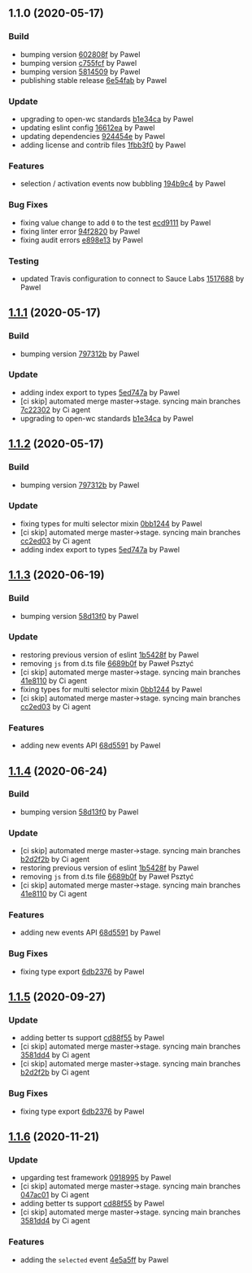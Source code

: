 <a name="1.1.0"></a>
## 1.1.0 (2020-05-17)

### Build

* bumping version [602808f](https://github.com/anypoint-web-components/anypoint-selector/commit/602808fdbeb4a76aa93031715f2b99daed3d6c20) by Pawel
* bumping version [c755fcf](https://github.com/anypoint-web-components/anypoint-selector/commit/c755fcf42a84addd57d4fbe53ecb4ac70219e116) by Pawel
* bumping version [5814509](https://github.com/anypoint-web-components/anypoint-selector/commit/5814509b129b705efcf56f466513221817c5c5e3) by Pawel
* publishing stable release [6e54fab](https://github.com/anypoint-web-components/anypoint-selector/commit/6e54fabe905dba83f3fc71e5e230a50ce56ff90c) by Pawel


### Update

* upgrading to open-wc standards [b1e34ca](https://github.com/anypoint-web-components/anypoint-selector/commit/b1e34ca533b10e677bc78ae51aba66b13451a48d) by Pawel
* updating eslint config [16612ea](https://github.com/anypoint-web-components/anypoint-selector/commit/16612eaf6207b0ca9ae30f9d0355d787368d172f) by Pawel
* updating dependencies [924454e](https://github.com/anypoint-web-components/anypoint-selector/commit/924454e211e0b84d7ba7bcd4427f5965a2c11c38) by Pawel
* adding license and contrib files [1fbb3f0](https://github.com/anypoint-web-components/anypoint-selector/commit/1fbb3f0b80e09dbd4d4542fbb31b3fa68d20c2a2) by Pawel


### Features

* selection / activation events now bubbling [194b9c4](https://github.com/anypoint-web-components/anypoint-selector/commit/194b9c48b9912808c41cd7565c2842f8e28c4dce) by Pawel


### Bug Fixes

* fixing value change to add `0` to the test [ecd9111](https://github.com/anypoint-web-components/anypoint-selector/commit/ecd911129923724d7ae0697e609276fc47a69c2b) by Pawel
* fixing linter error [94f2820](https://github.com/anypoint-web-components/anypoint-selector/commit/94f2820129bfde70d1095e1eec7096eb70644f1f) by Pawel
* fixing audit errors [e898e13](https://github.com/anypoint-web-components/anypoint-selector/commit/e898e137516cea7d3e52b664e2c3b09c9bdaeeb1) by Pawel


### Testing

* updated Travis configuration to connect to Sauce Labs [1517688](https://github.com/anypoint-web-components/anypoint-selector/commit/1517688a3a55bb49d8e8f1a1ab61860c19361df2) by Pawel


<a name="1.1.1"></a>
## [1.1.1](https://github.com/anypoint-web-components/anypoint-selector/compare/1.0.3...1.1.1) (2020-05-17)

### Build

* bumping version [797312b](https://github.com/anypoint-web-components/anypoint-selector/commit/797312bc04092a6cd312b87628478ebb3f3819d4) by Pawel


### Update

* adding index export to types [5ed747a](https://github.com/anypoint-web-components/anypoint-selector/commit/5ed747a9865f9790893ef79f7ee4f817e037a718) by Pawel
* [ci skip] automated merge master->stage. syncing main branches [7c22302](https://github.com/anypoint-web-components/anypoint-selector/commit/7c223021f18c0bea71acf94ecc4c630f703b7528) by Ci agent
* upgrading to open-wc standards [b1e34ca](https://github.com/anypoint-web-components/anypoint-selector/commit/b1e34ca533b10e677bc78ae51aba66b13451a48d) by Pawel


<a name="1.1.2"></a>
## [1.1.2](https://github.com/anypoint-web-components/anypoint-selector/compare/1.1.0...1.1.2) (2020-05-17)

### Build

* bumping version [797312b](https://github.com/anypoint-web-components/anypoint-selector/commit/797312bc04092a6cd312b87628478ebb3f3819d4) by Pawel


### Update

* fixing types for multi selector mixin [0bb1244](https://github.com/anypoint-web-components/anypoint-selector/commit/0bb124429b5b03a6f938d3b00a43265ef9f49b39) by Pawel
* [ci skip] automated merge master->stage. syncing main branches [cc2ed03](https://github.com/anypoint-web-components/anypoint-selector/commit/cc2ed03a5160e4ee8590fd6763712f2b3becbecb) by Ci agent
* adding index export to types [5ed747a](https://github.com/anypoint-web-components/anypoint-selector/commit/5ed747a9865f9790893ef79f7ee4f817e037a718) by Pawel


<a name="1.1.3"></a>
## [1.1.3](https://github.com/anypoint-web-components/anypoint-selector/compare/1.1.1...1.1.3) (2020-06-19)

### Build

* bumping version [58d13f0](https://github.com/anypoint-web-components/anypoint-selector/commit/58d13f04ac5685146840a0a51c33436760b82705) by Pawel


### Update

* restoring previous version of eslint [1b5428f](https://github.com/anypoint-web-components/anypoint-selector/commit/1b5428f4d862efffb5e8fece01be562158dacb7c) by Pawel
* removing `js` from d.ts file [6689b0f](https://github.com/anypoint-web-components/anypoint-selector/commit/6689b0f4a66ff001a4914ee2f81e3142286c048f) by Paweł Psztyć
* [ci skip] automated merge master->stage. syncing main branches [41e8110](https://github.com/anypoint-web-components/anypoint-selector/commit/41e81103ff60c9013e34fd6e1ce967482aad0fcc) by Ci agent
* fixing types for multi selector mixin [0bb1244](https://github.com/anypoint-web-components/anypoint-selector/commit/0bb124429b5b03a6f938d3b00a43265ef9f49b39) by Pawel
* [ci skip] automated merge master->stage. syncing main branches [cc2ed03](https://github.com/anypoint-web-components/anypoint-selector/commit/cc2ed03a5160e4ee8590fd6763712f2b3becbecb) by Ci agent


### Features

* adding new events API [68d5591](https://github.com/anypoint-web-components/anypoint-selector/commit/68d55912bb4a350ab0a11c639e7758a7753a772c) by Pawel


<a name="1.1.4"></a>
## [1.1.4](https://github.com/anypoint-web-components/anypoint-selector/compare/1.1.2...1.1.4) (2020-06-24)

### Build

* bumping version [58d13f0](https://github.com/anypoint-web-components/anypoint-selector/commit/58d13f04ac5685146840a0a51c33436760b82705) by Pawel


### Update

* [ci skip] automated merge master->stage. syncing main branches [b2d2f2b](https://github.com/anypoint-web-components/anypoint-selector/commit/b2d2f2b66a27380c3a37d9eab488ac8b7448da78) by Ci agent
* restoring previous version of eslint [1b5428f](https://github.com/anypoint-web-components/anypoint-selector/commit/1b5428f4d862efffb5e8fece01be562158dacb7c) by Pawel
* removing `js` from d.ts file [6689b0f](https://github.com/anypoint-web-components/anypoint-selector/commit/6689b0f4a66ff001a4914ee2f81e3142286c048f) by Paweł Psztyć
* [ci skip] automated merge master->stage. syncing main branches [41e8110](https://github.com/anypoint-web-components/anypoint-selector/commit/41e81103ff60c9013e34fd6e1ce967482aad0fcc) by Ci agent


### Features

* adding new events API [68d5591](https://github.com/anypoint-web-components/anypoint-selector/commit/68d55912bb4a350ab0a11c639e7758a7753a772c) by Pawel


### Bug Fixes

* fixing type export [6db2376](https://github.com/anypoint-web-components/anypoint-selector/commit/6db2376a222a5cde72a0959f9733963409c57ece) by Pawel


<a name="1.1.5"></a>
## [1.1.5](https://github.com/anypoint-web-components/anypoint-selector/compare/1.1.3...1.1.5) (2020-09-27)

### Update

* adding better ts support [cd88f55](https://github.com/anypoint-web-components/anypoint-selector/commit/cd88f5527ddc0cf4ec2af7ada62a10764b140974) by Pawel
* [ci skip] automated merge master->stage. syncing main branches [3581dd4](https://github.com/anypoint-web-components/anypoint-selector/commit/3581dd4e087ecbd2d41ece5d82a76b14444866b0) by Ci agent
* [ci skip] automated merge master->stage. syncing main branches [b2d2f2b](https://github.com/anypoint-web-components/anypoint-selector/commit/b2d2f2b66a27380c3a37d9eab488ac8b7448da78) by Ci agent


### Bug Fixes

* fixing type export [6db2376](https://github.com/anypoint-web-components/anypoint-selector/commit/6db2376a222a5cde72a0959f9733963409c57ece) by Pawel


<a name="1.1.6"></a>
## [1.1.6](https://github.com/anypoint-web-components/anypoint-selector/compare/1.1.4...1.1.6) (2020-11-21)

### Update

* upgarding test framework [0918995](https://github.com/anypoint-web-components/anypoint-selector/commit/091899590740bff963a152ec1c0f495557139fb4) by Pawel
* [ci skip] automated merge master->stage. syncing main branches [047ac01](https://github.com/anypoint-web-components/anypoint-selector/commit/047ac01c46a4975d46ff3acb287634a8d00a96a6) by Ci agent
* adding better ts support [cd88f55](https://github.com/anypoint-web-components/anypoint-selector/commit/cd88f5527ddc0cf4ec2af7ada62a10764b140974) by Pawel
* [ci skip] automated merge master->stage. syncing main branches [3581dd4](https://github.com/anypoint-web-components/anypoint-selector/commit/3581dd4e087ecbd2d41ece5d82a76b14444866b0) by Ci agent


### Features

* adding the `selected` event [4e5a5ff](https://github.com/anypoint-web-components/anypoint-selector/commit/4e5a5ff74321bfd5261b2af2567180d8934cceb7) by Pawel


